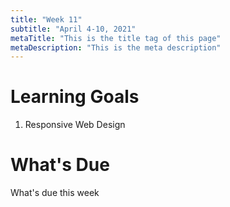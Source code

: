 ```yaml
---
title: "Week 11"
subtitle: "April 4-10, 2021"
metaTitle: "This is the title tag of this page"
metaDescription: "This is the meta description"
---
```


# Learning Goals
1. Responsive Web Design

# What's Due
What's due this week